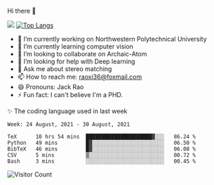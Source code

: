 Hi there 👋

![](https://github-readme-stats.vercel.app/api?username=Raohaocheng)
[![Top Langs](https://github-readme-stats.vercel.app/api/top-langs/?username=Raohaocheng&layout=compact)](https://github.com/anuraghazra/github-readme-stats)

- 🔭 I’m currently working on Northwestern Polytechnical University
- 🌱 I’m currently learning computer vision
- 👯 I’m looking to collaborate on Archaic-Atom
- 🤔 I’m looking for help with Deep learning
- 💬 Ask me about stereo matching
- 📫 How to reach me: raoxi36@foxmail.com
- 😄 Pronouns: Jack Rao
- ⚡ Fun fact: I can't believe I'm a PHD.

✨ The coding language used in last week
<!--START_SECTION:waka-->
```text
Week: 24 August, 2021 - 30 August, 2021

TeX      10 hrs 54 mins  █████████████████████▓░░░   86.24 % 
Python   49 mins         █▓░░░░░░░░░░░░░░░░░░░░░░░   06.50 % 
BibTeX   46 mins         █▓░░░░░░░░░░░░░░░░░░░░░░░   06.08 % 
CSV      5 mins          ▒░░░░░░░░░░░░░░░░░░░░░░░░   00.72 % 
Bash     3 mins          ░░░░░░░░░░░░░░░░░░░░░░░░░   00.45 % 
```
<!--END_SECTION:waka-->

![Visitor Count](https://profile-counter.glitch.me/Raohaocheng/count.svg)
